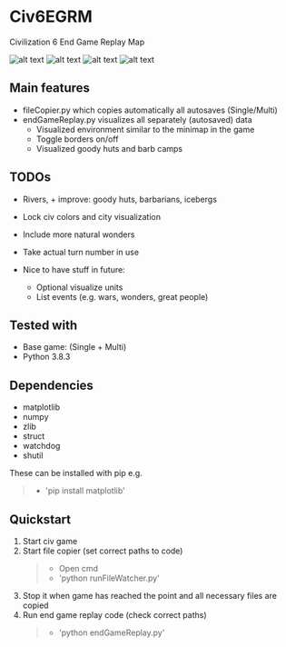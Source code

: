 # Civ6EGRM
Civilization 6 End Game Replay Map

![alt text](https://github.com/SamuelH91/Civ6EGRM/blob/master/Picture/SmallMapEnvOnly.PNG?raw=true)
![alt text](https://github.com/SamuelH91/Civ6EGRM/blob/master/Picture/BigMapEnvOnly.PNG?raw=true)
![alt text](https://github.com/SamuelH91/Civ6EGRM/blob/master/Picture/BigMapWithRandomColorBorders.PNG?raw=true)
![alt text](https://github.com/SamuelH91/Civ6EGRM/blob/master/Picture/BigMapWithRandomColorBordersFewTurnsLater.PNG?raw=true)

## Main features
- fileCopier.py which copies automatically all autosaves (Single/Multi)
- endGameReplay.py visualizes all separately (autosaved) data
  - Visualized environment similar to the minimap in the game
  - Toggle borders on/off
  - Visualized goody huts and barb camps
  
## TODOs
- Rivers, + improve: goody huts, barbarians, icebergs
- Lock civ colors and city visualization
- Include more natural wonders
- Take actual turn number in use

- Nice to have stuff in future:
  - Optional visualize units
  - List events (e.g. wars, wonders, great people)

## Tested with
- Base game: (Single + Multi)
- Python 3.8.3

## Dependencies
- matplotlib
- numpy
- zlib
- struct
- watchdog
- shutil

These can be installed with pip e.g. 
> - 'pip install matplotlib'

## Quickstart
1) Start civ game
1) Start file copier (set correct paths to code)
    > - Open cmd
    > - 'python runFileWatcher.py'
1) Stop it when game has reached the point and all necessary files are copied
1) Run end game replay code (check correct paths)
    > - 'python endGameReplay.py'



